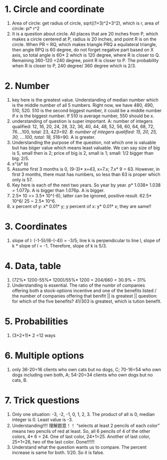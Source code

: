 # 1. Circle and coordinate   
1. Area of circle: get radius of circle, sqrt((1+3)^2+3^2), which is r, area of circle: pi* r^2    
2. It is a question about circle. All places that are 20 inches from P, which makes a circle centered at P, radius is 20 inches, and point R is on the circle. When PR = RQ, which makes triangle PRQ a equilateral triangle, then angle RPQ is 60 degree, do not forget negative part based on X axis, so total angle is 60* 2 which is 120 degree, where R is closer to Q. Remaining 360-120 =240 degree, point R is closer to P. The probability when R is closer to P, 240 degree/ 360 degree which is 2/3.     


# 2. Number    
1. key here is the greatest value. Understanding of median number which is the middle number of all 5 numbers. Right now, we have 480, 490, 510, 520. 510 is the second biggest number, it could be a middle number if x is the biggest number. If 510 is average number, 550 should be x.   
2. understanding of question is super important. A: number of integers qualified: 12, 16, 20, 24, 28, 32, 36, 40, 44, 48, 52, 56, 60, 64, 68, 72, 76....100, total: 23, 4*23=92. B: number of integers qualified: 15, 20, 25, 30, ....100, total: 18, 5*18=90. A is greater.     
3. Understanding the purpose of the question, not which one is valuable but has biiger value which means least valuable. We can say size of big is 5, small then is 2; price of big is 2, small is 1; small: 1/2 bigger than big: 2/5.     
4. x^(a* b)    
5. Assume first 3 months is 0, (9-3)* x=43, x=7.x; 7.x* 9 = 63. However, in first 3 months, there must has numbers, so less than 63 is proper which only is 57.    
6. Key here is each of the next two years. So year by year. p* 1.038* 1.038 = 1.077p. A is bigger than 1.076p. A is bigger.     
7. 2.5* 10 >> 3.5* 10^(-6), latter can be ignored, positive result. 62.5* 10^6/ 25 ~ 2.5* 10^6.      
8. x percent of y: x* 0.01* y; y percent of x: y* 0.01* x; they are same!!    



# 3. Coordinates   
1. slope of l: (-1-5)/(6-(-4)) = -3/5; line k is perpendicular to line l, slope of k * slope of l = -1. Therefore, slope of k is 5/3.    


# 4. Data, table  
1. (72%* 1200-55%* 1200)/55%* 1200 = 204/660 = 30.9% ~ 31%    
2. Understanding is essential. The ratio of the numbr of companies offering both a stock-options incentive and one of the benefits listed / the number of companies offering that benifit ||  is greatest || question: for which of the five benefits? 41/303 is greatest, which is tution benefit.     
 


# 5. Probabilities    
1. (3+2+1)* 2 =12 ways      


# 6. Multiple options   
1. only 36-20=16 clients who own cats but no dogs, C; 70-16=54 who own dogs including own both, A; 54-20=34 clients who own dogs but no cats, B.   


# 7. Trick questions   
1. Only one situation: -3, -2, -1, 0, 1, 2, 3. The product of all is 0, median integer is 0. Least value is -3.        
2. Understanding!!!! 理解题意！！ “selects at least 2 pencils of each color” means two pencils of red at least. So, all 6 pencils of 4 of the other colors, 4* 6 = 24. One of last color, 24+1=25. Another of last color, 25+1=26, two of the last color. Done!!!!!!
3. Understand what the question wants us to compare. The percent increase is same for both. $1/$20. So it is false.       

